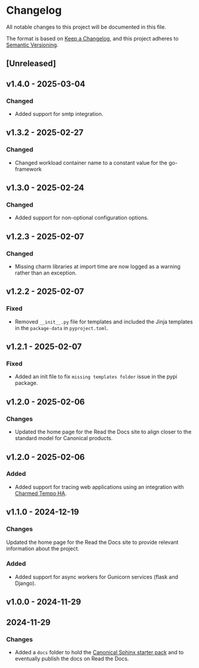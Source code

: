 # Changelog

All notable changes to this project will be documented in this file.

The format is based on [Keep a Changelog](https://keepachangelog.com/en/1.1.0/),
and this project adheres to [Semantic Versioning](https://semver.org/spec/v2.0.0.html).

## [Unreleased]

## v1.4.0 - 2025-03-04

### Changed

* Added support for smtp integration.

## v1.3.2 - 2025-02-27

### Changed

* Changed workload container name to a constant value for the go-framework

## v1.3.0 - 2025-02-24

### Changed

* Added support for non-optional configuration options.

## v1.2.3 - 2025-02-07

### Changed

* Missing charm libraries at import time are now logged as a warning rather than
  an exception.

## v1.2.2 - 2025-02-07

### Fixed

* Removed `__init__.py` file for templates and included the Jinja templates in the
  `package-data` in `pyproject.toml`.

## v1.2.1 - 2025-02-07

### Fixed

* Added an init file to fix `missing templates folder` issue in the pypi package.

## v1.2.0 - 2025-02-06

### Changes

* Updated the home page for the Read the Docs site to align closer to the
  standard model for Canonical products.

## v1.2.0 - 2025-02-06

### Added

* Added support for tracing web applications using an integration with
  [Charmed Tempo HA](https://charmhub.io/topics/charmed-tempo-ha).

## v1.1.0 - 2024-12-19

### Changes

Updated the home page for the Read the Docs site to provide relevant information
about the project.

### Added

* Added support for async workers for Gunicorn services (flask and Django).

## v1.0.0 - 2024-11-29

## 2024-11-29

### Changes

* Added a `docs` folder to hold the
  [Canonical Sphinx starter pack](https://github.com/canonical/sphinx-docs-starter-pack)
  and to eventually publish the docs on Read the Docs.

